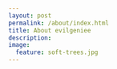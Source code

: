 ```yaml
---
layout: post
permalink: /about/index.html
title: About evilgeniee
description:
image:
  feature: soft-trees.jpg
---
```

<!--
Summary
- 아무래도 마크업과 CSS에 애정과 관심이 가장 많습니다.
사용자 경험 관점의 인터렉션에 대한 고민하기를 좋아합니다.
그래서 자바스크립트와도 친해지는 중입니다. 호락호락 하지 않은 녀석이지만 꽤 재미있습니다.

관심사
- HTML
	- Semantic Web
		- 왜 해야 하는가??
		- 오해
		- 온톨로지
		- https://ko.wikipedia.org/wiki/%EC%8B%9C%EB%A7%A8%ED%8B%B1_%EC%9B%B9
		- https://ko.wikipedia.org/wiki/%EC%98%A8%ED%86%A8%EB%A1%9C%EC%A7%80#.EC.98.A8.ED.86.A8.EB.A1.9C.EC.A7.80_.EC.96.B8.EC.96.B4
		- https://www.researchgate.net/profile/Wooju_Kim/publication/264185258_A_Conversion_from_HTML5_to_OWL_Ontology/links/542007ee0cf203f155c29c27.pdf
		- http://cholol.tistory.com/97
	- Web Accessibility
	 - http://seminar1505.publisher.name/#/8/3
	 - https://developer.mozilla.org/ko/docs/Web/Accessibility/ARIA
	 - http://instanthealing.in/archives/2289
- CSS
	- BEM, OOCSS, SMACSS
	- Animation
- UI, UX
	- 사용자 경험
- Javascript
	-
- SPA
	- AngularJS
	- react



경력
학력
프로필

기타 활동

- 이 사이트 만들면서 느낀점
- PSP 이야기
- 경력에 대한 진솔한 이야기

 -->

